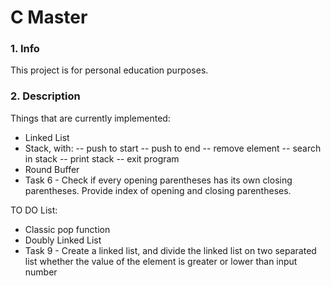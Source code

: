 # C Master
### 1. Info
This project is for personal education purposes.


### 2. Description
Things that are currently implemented:
 - Linked List
 - Stack, with:
 -- push to start
 -- push to end
 -- remove element
 -- search in stack
 -- print stack
 -- exit program
 - Round Buffer
 - Task 6 - Check if every opening parentheses has its own closing parentheses. Provide index of opening and closing parentheses.
 
TO DO List:
  - Classic pop function
  - Doubly Linked List
  - Task 9 - Create a linked list, and divide the linked list on two separated list whether the value of the element is greater or lower than input number
